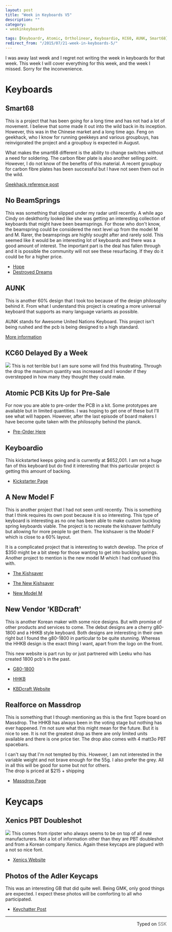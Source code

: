 ```yaml
---
layout: post
title: "Week in Keyboards V5"
description: ""
category: 
- weekinkeyboards

tags: [Keyboardr, Atomic, Ortholinear, Keyboardio, KC60, AUNK, Smart68]
redirect_from: "/2015/07/21-week-in-keyboards-5/"
---
```

I was away last week and I regret not writing the week in keyboards for that week. This week I will cover everything for this week, and the week I missed. Sorry for the inconvenience. 

# Keyboards
## Smart68
This is a project that has been going for a long time and has not had a lot of movement. I believe that some made it out into the wild back in its inception. However, this was in the Chinese market and a long time ago.  Feng on geekhack, who I know for running geekkeys and various groupbuys, has reinvigorated the project and a groupbuy is expected in August.  

What makes the smart68 different is the ability to change switches without a need for soldering. The carbon fiber plate is also another selling point. However, I do not know of the benefits of this material. A recent groupbuy for carbon fibre plates has been successful but I have not seen them out in the wild.

[Geekhack reference post](https://geekhack.org/index.php?topic=61714.msg1798910#msg1798910)

## No BeamSprings
This was something that slipped under my radar until recently. A while ago Cindy on deskthority looked like she was getting an interesting collection of keyboards that might have been beamsprings. For those who don't know, the beamspring could be considered the next level up from the model M and M. Rarer, the beamsprings are highly sought after and rarely sold. This seemed like it would be an interesting lot of keyboards and there was a good amount of interest. The important part is the deal has fallen through and it is possible the community will not see these resurfacing. If they do it could be for a higher price.

* [Hope](http://deskthority.net/vendors-f52/not-to-get-your-hopes-up-t10812.html)
* [Destroyed Dreams](http://deskthority.net/vendors-f52/the-ping-award-t11085.html)

## AUNK
This is another 60% design that I took too because of the design philosophy behind it. From what I understand this project is creating a more universal keyboard that supports as many language variants as possible.

AUNK stands for Awesome United Nations Keyboard. This project isn't being rushed and the pcb is being designed to a high standard.

[More information](https://geekhack.org/index.php?topic=73527.0)

## KC60 Delayed By a Week
![](http://i.imgur.com/Cz5weVl.png)
This is not terrible but I am sure some will find this frustrating. Through the drop the maximum quantity was increased and I wonder if they overstepped in how many they thought they could make.

## Atomic PCB Kits Up for Pre-Sale
For now you are able to pre-order the PCB in a kit. Some prototypes are available but in limited quantities. I was hoping to get one of these but I'll see what will happen. However, after the last episode of board makers I have become quite taken with the philosophy behind the planck.

* [Pre-Order Here](http://ortholinearkeyboards.com/checkout/cart/configure/id/13436/)

## Keyboardio
This kickstarted keeps going and is currently at $652,001. I am not a huge fan of this keyboard but do find it interesting that this particular project is getting this amount of backing.

* [Kickstarter Page](https://www.kickstarter.com/projects/keyboardio/the-model-01-an-heirloom-grade-keyboard-for-seriou)

## A New Model F
This is another project that I had not seen until recently. This is something that I think requires its own post because it is so interesting. This type of keyboard is interesting as no one has been able to make custom buckling spring keyboards viable. The project is to recreate the kishsaver faithfully but allowing for more people to get them. The kishsaver is the Model F which is close to a 60% layout. 

It is a complicated project that is interesting to watch develop. The price of $350 might be a bit steep for those wanting to get into buckling springs. Another project to mention is the new model M which I had confused this with.

* [The Kishsaver](http://kishy.ca/?p=894)
* [The New Kishsaver](http://deskthority.net/group-buys-f50/brand-new-f62-kishsaver-f77-industrial-model-f-s-made-this-year-t11046.html)

* [New Model M](http://deskthority.net/workshop-f7/new-buckling-spring-design-t10234.html)

## New Vendor 'KBDcraft'
This is another Korean maker with some nice designs. But with promise of other products and services to come. 
The debut designs are a cherry g80-1800 and a HHKB style keyboard. Both designs are interesting in their own right but I found the g80-1800 in particular to be quite stunning. Whereas the HHKB design is the exact thing I want, apart from the logo on the front.

This new website is part run by or just partnered with Leeku who has created 1800 pcb's in the past.

* [G80-1800](http://deskthority.net/keyboards-f2/here-s-my-new-and-1st-custom-keyboard-for-gb-t10849.html)
* [HHKB](http://deskthority.net/keyboards-f2/real-sample-of-flow-mini-hhk-replica-edition-t11074.html)

* [KBDcraft Website](http://kbdcraft.com/)

## Realforce on Massdrop
This is something that I though mentioning as this is the first Topre board on Massdrop. The HHKB has always been in the voting stage but nothing has ever happened. I'm not sure what this might mean for the future. But it is nice to see. It is not the greatest drop as there are only limited units available and there is one price tier. The drop also comes with 4 matt3o PBT spacebars.

I can't say that I'm not tempted by this. However, I am not interested in the variable weight and not brave enough for the 55g. I also prefer the grey. All in all this will be good for some but not for others.  
The drop is priced at $215 + shipping

* [Massdrop Page](https://www.massdrop.com/buy/topre-realforce-87u)

# Keycaps

## Xenics PBT Doubleshot
![](https://i.imgur.com/oBfxuWp.jpg)
This comes from ripster who always seems to be on top of all new manufacturers. Not a lot of information other than they are PBT doubleshot and from a Korean company Xenics. Again these keycaps are plagued with a not so nice font.

* [Xenics Website](http://www.xenics.net/)

## Photos of the Adler Keycaps
This was an interesting GB that did quite well. Being GMK, only good things are expected. I expect these photos will be comforting to all who participated.

* [Keychatter Post](https://www.keychatter.com/2015/07/20/exclusive-first-look-at-gmk-triumph-adler/)

 ------------------------------------------------
 <p style="text-align: right" title="Screwed">Typed on <font color="#6c6c6c">SSK</font></p>
 
